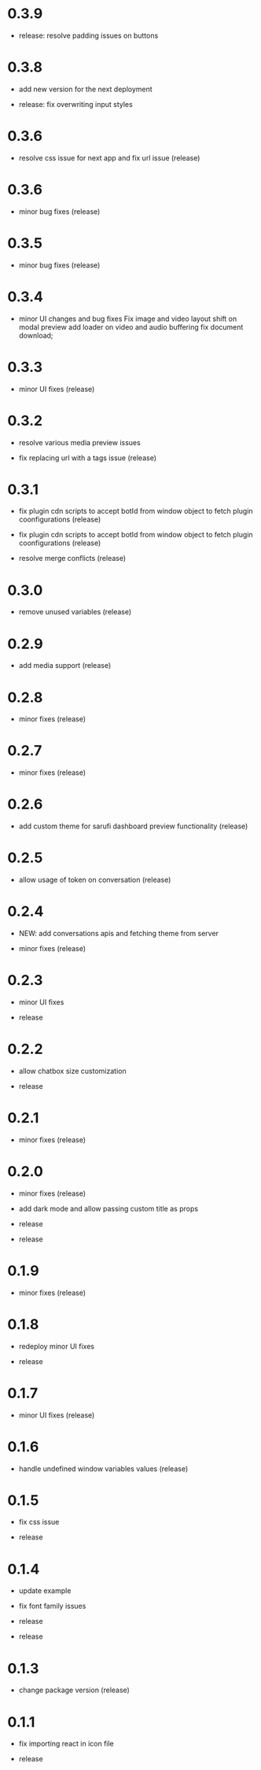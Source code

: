 # 0.3.9
* release: resolve padding issues on buttons
# 0.3.8
* add new version for the next deployment

* release: fix overwriting input styles
# 0.3.6

- resolve css issue for next app and fix url issue (release)

# 0.3.6

- minor bug fixes (release)

# 0.3.5

- minor bug fixes (release)

# 0.3.4

- minor UI changes and bug fixes
  Fix image and video layout shift on modal preview
  add loader on video and audio buffering
  fix document download;

# 0.3.3

- minor UI fixes (release)

# 0.3.2

- resolve various media preview issues

- fix replacing url with a tags issue (release)

# 0.3.1

- fix plugin cdn scripts to accept botId from window object to fetch plugin coonfigurations (release)

- fix plugin cdn scripts to accept botId from window object to fetch plugin coonfigurations (release)

- resolve merge conflicts (release)

# 0.3.0

- remove unused variables (release)

# 0.2.9

- add media support (release)

# 0.2.8

- minor fixes (release)

# 0.2.7

- minor fixes (release)

# 0.2.6

- add custom theme for sarufi dashboard preview functionality (release)

# 0.2.5

- allow usage of token on conversation (release)

# 0.2.4

- NEW: add conversations apis and fetching theme from server

- minor fixes (release)

# 0.2.3

- minor UI fixes

- release

# 0.2.2

- allow chatbox size customization

- release

# 0.2.1

- minor fixes (release)

# 0.2.0

- minor fixes (release)

- add dark mode and allow passing custom title as props

- release

- release

# 0.1.9

- minor fixes (release)

# 0.1.8

- redeploy minor UI fixes

- release

# 0.1.7

- minor UI fixes (release)

# 0.1.6

- handle undefined window variables values (release)

# 0.1.5

- fix css issue

- release

# 0.1.4

- update example

- fix font family issues

- release

- release

# 0.1.3

- change package version (release)

# 0.1.1

- fix importing react in icon file

- release
